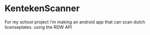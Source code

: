 # KentekenScanner
For my school project i'm making an android app that can scan dutch licenseplates. using the RDW API
